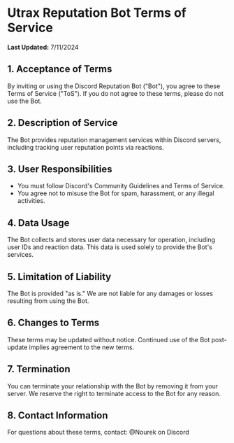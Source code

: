 # Utrax Reputation Bot Terms of Service

**Last Updated:** 7/11/2024

## 1. Acceptance of Terms

By inviting or using the Discord Reputation Bot ("Bot"), you agree to these Terms of Service ("ToS"). If you do not agree to these terms, please do not use the Bot.

## 2. Description of Service

The Bot provides reputation management services within Discord servers, including tracking user reputation points via reactions.

## 3. User Responsibilities

- You must follow Discord's Community Guidelines and Terms of Service. 
- You agree not to misuse the Bot for spam, harassment, or any illegal activities.

## 4. Data Usage

The Bot collects and stores user data necessary for operation, including user IDs and reaction data. This data is used solely to provide the Bot's services.

## 5. Limitation of Liability

The Bot is provided "as is." We are not liable for any damages or losses resulting from using the Bot.

## 6. Changes to Terms

These terms may be updated without notice. Continued use of the Bot post-update implies agreement to the new terms.

## 7. Termination

You can terminate your relationship with the Bot by removing it from your server. We reserve the right to terminate access to the Bot for any reason.

## 8. Contact Information

For questions about these terms, contact: @Nourek on Discord
